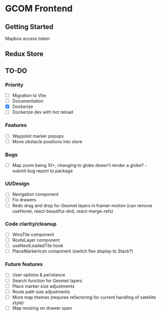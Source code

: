 # GCOM Frontend

## Getting Started
Mapbox access token

## Redux Store


## TO-DO
### Priority
- [ ] Migration to Vite
- [ ] Documentation
- [x] Dockerize
- [ ] Dockerize dev with hot reload

### Features
- [ ] Waypoint marker popups
- [ ] Move obstacle positions into store

### Bugs
- [ ] Map zoom being 10+, changing to globe doesn't render a globe? - submit bug report to package

### UI/Design
- [ ] Navigation component
- [ ] Fix drawers
- [ ] Redo drag and drop for Geomet layers in framer-motion (can remove useHover, react-beautiful-dnd, react-merge-refs)

### Code clarity/cleanup
- [ ] WmsTile component
- [ ] RouteLayer component
- [ ] useNextLoadedTile hook
- [ ] PlaceMarkerIcon component (switch flex display to Stack?)

### Future features
- [ ] User options & peristance
- [ ] Search function for Geomet layers
- [ ] Place marker size adjustments
- [ ] Route path size adjustments
- [ ] More map themes (requires refactoring for current handling of satellite style)
- [ ] Map resizing on drawer open
